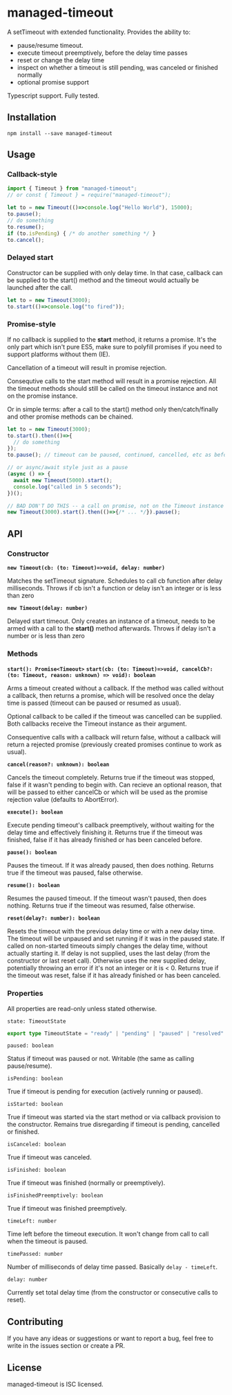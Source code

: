 # managed-timeout

A setTimeout with extended functionality. Provides the ability to:
- pause/resume timeout.
- execute timeout preemptively, before the delay time passes
- reset or change the delay time
- inspect on whether a timeout is still pending, was canceled or finished normally
- optional promise support

Typescript support. Fully tested.

## Installation

`npm install --save managed-timeout`

## Usage
### Callback-style

```js
import { Timeout } from "managed-timeout";
// or const { Timeout } = require("managed-timeout");

let to = new Timeout(()=>console.log("Hello World"), 15000);
to.pause();
// do something
to.resume();
if (to.isPending) { /* do another something */ }
to.cancel();
```

### Delayed start

Constructor can be supplied with only delay time. In that case, callback
can be supplied to the start() method and the timeout would actually be launched
after the call.

```js
let to = new Timeout(3000);
to.start(()=>console.log("to fired"));
```

### Promise-style

If no callback is supplied to the **start** method, it returns a promise.
It's the only part which isn't pure ES5, make sure to polyfill promises
if you need to support platforms without them (IE).

Cancellation of a timeout will result in promise rejection.

Consequtive calls to the start method will result in a promise rejection.
All the timeout methods should still be called on the timeout instance and not
on the promise instance.

Or in simple terms: after a call to the start() method
only then/catch/finally and other promise methods can be chained.

```js
let to = new Timeout(3000);
to.start().then(()=>{
  // do something
});
to.pause(); // timeout can be paused, continued, cancelled, etc as before

// or async/await style just as a pause
(async () => {
  await new Timeout(5000).start();
  console.log("called in 5 seconds");
})();

// BAD DON'T DO THIS -- a call on promise, not on the Timeout instance
new Timeout(3000).start().then(()=>{/* ... */}).pause();
```

## API

### Constructor
**`new Timeout(cb: (to: Timeout)=>void, delay: number)`**

Matches the setTimeout signature. Schedules to call cb function after delay milliseconds.
Throws if cb isn't a function or delay isn't an integer or is less than zero

**`new Timeout(delay: number)`**

Delayed start timeout. Only creates an instance of a timeout, needs to be armed with a call
to the **start()** method afterwards.
Throws if delay isn't a number or is less than zero

### Methods

**`start(): Promise<Timeout>`**
**`start(cb: (to: Timeout)=>void, cancelCb?: (to: Timeout, reason: unknown) => void): boolean`**

Arms a timeout created without a callback. If the method was called without
a callback, then returns a promise, which will be resolved once the delay time
is passed (timeout can be paused or resumed as usual).

Optional callback to be called if the timeout was cancelled can be supplied.
Both callbacks receive the Timeout instance as their argument.

Consequentive calls with a callback will return false, without a callback will
return a rejected promise (previously created promises continue to work as usual).

**`cancel(reason?: unknown): boolean`**

Cancels the timeout completely.
Returns true if the timeout was stopped, false if it wasn't pending to begin with.
Can recieve an optional reason, that will be passed to either cancelCb or
which will be used as the promise rejection value (defaults to AbortError).

**`execute(): boolean`**

Execute pending timeout's callback preemptively, without waiting for the delay
time and effectively finishing it.
Returns true if the timeout was finished, false if it has already finished
or has been canceled before.

**`pause(): boolean`**

Pauses the timeout. If it was already paused, then does nothing.
Returns true if the timeout was paused, false otherwise.

**`resume(): boolean`**

Resumes the paused timeout. If the timeout wasn't paused, then does nothing.
Returns true if the timeout was resumed, false otherwise.

**`reset(delay?: number): boolean`**

Resets the timeout with the previous delay time or with a new delay time.
The timeout will be unpaused and set running if it was in the paused state.
If called on non-started timeouts simply changes the delay time, without actually
starting it. If delay is not supplied, uses the last delay (from the constructor
or last reset call). Otherwise uses the new supplied delay, potentially throwing
an error if it's not an integer or it is < 0.
Returns true if the timeout was reset, false if it has already finished or has
been canceled.

### Properties

All properties are read-only unless stated otherwise.

`state: TimeoutState`
```ts
export type TimeoutState = "ready" | "pending" | "paused" | "resolved" | "cancelled";
```

`paused: boolean`

Status if timeout was paused or not. Writable (the same as calling pause/resume).

`isPending: boolean`

True if timeout is pending for execution (actively running or paused).

`isStarted: boolean`

True if timeout was started via the start method or via callback provision to the
constructor. Remains true disregarding if timeout is pending, cancelled or finished.

`isCanceled: boolean`

True if timeout was canceled.

`isFinished: boolean`

True if timeout was finished (normally or preemptively).

`isFinishedPreemptively: boolean`

True if timeout was finished preemptively.

`timeLeft: number`

Time left before the timeout execution. It won't change from call to call when the timeout is paused.

`timePassed: number`

 Number of milliseconds of delay time passed. Basically `delay - timeLeft`.

`delay: number`

Currently set total delay time (from the constructor or consecutive calls to reset).

## Contributing
If you have any ideas or suggestions or want to report a bug, feel free to
write in the issues section or create a PR.

## License
managed-timeout is ISC licensed.